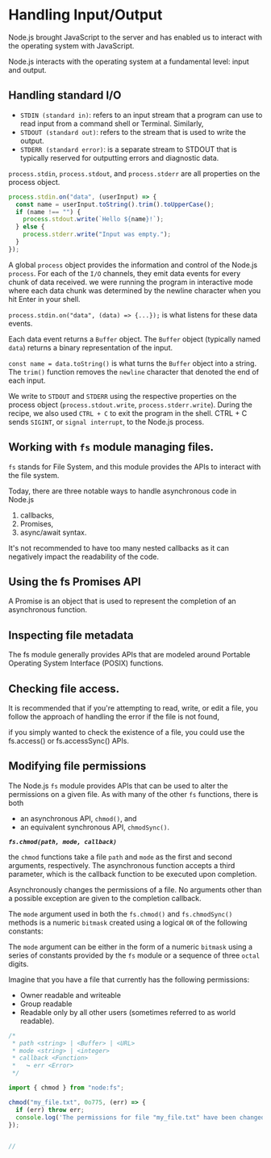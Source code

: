 # Handling Input/Output

Node.js brought JavaScript to the server and has enabled us to interact with the operating system with JavaScript.

Node.js interacts with the operating system at a fundamental level: input and output.

## Handling standard I/O

- `STDIN (standard in)`: refers to an input stream that a program can use to read input from a command shell or Terminal. Similarly,
- `STDOUT (standard out)`: refers to the stream that is used to write the output.
- `STDERR (standard error)`: is a separate stream to STDOUT that is typically reserved for outputting errors and diagnostic data.

`process.stdin`, `process.stdout`, and `process.stderr` are all properties on the process object.

```js
process.stdin.on("data", (userInput) => {
  const name = userInput.toString().trim().toUpperCase();
  if (name !== "") {
    process.stdout.write(`Hello ${name}!`);
  } else {
    process.stderr.write("Input was empty.");
  }
});
```

A global `process` object provides the information and control of the Node.js `process`.
For each of the `I/O` channels, they emit data events for every chunk of data received. we were running the program in interactive mode where each data chunk was determined by the newline character when you hit Enter in your shell.

`process.stdin.on("data", (data) => {...});` is what listens for these data events.

Each data event returns a `Buffer` object. The `Buffer` object (typically named `data`) returns a binary representation of the input.

`const name = data.toString()` is what turns the `Buffer` object into a string. The `trim()` function removes the `newline` character that denoted the end of each input.

We write to `STDOUT` and `STDERR` using the respective properties on the process object (`process.stdout.write`, `process.stderr.write`). During the recipe, we also used `CTRL + C` to exit the program in the shell. CTRL + C sends `SIGINT`, or `signal interrupt`, to the Node.js process.

## Working with `fs` module managing files.

`fs` stands for File System, and this module provides the APIs to interact with the file system.

Today, there are three notable ways to handle asynchronous code in Node.js

1. callbacks,
2. Promises,
3. async/await syntax.

It's not recommended to have too many nested callbacks as it can negatively impact the readability of the code.

## Using the fs Promises API

A Promise is an object that is used to represent the completion of an asynchronous
function.

## Inspecting file metadata

The fs module generally provides APIs that are modeled around Portable Operating System Interface (POSIX) functions.

## Checking file access.

It is recommended that if you're attempting to read, write, or edit a file, you follow the approach of handling the error if the file is not found,

if you simply wanted to check the existence of a file, you could use the fs.access() or fs.accessSync() APIs.

## Modifying file permissions

The Node.js `fs` module provides APIs that can be used to alter the permissions on a given file. As with many of the other `fs` functions, there is both

- an asynchronous API, `chmod()`, and
- an equivalent synchronous API, `chmodSync()`.

**_`fs.chmod(path, mode, callback)`_**

the `chmod` functions take a file `path` and `mode` as the first and second arguments, respectively. The asynchronous function accepts a third parameter, which is the callback function to be executed upon completion.

Asynchronously changes the permissions of a file. No arguments other than a possible exception are given to the completion callback.

The `mode` argument used in both the `fs.chmod()` and `fs.chmodSync()` methods is a numeric `bitmask` created using a logical `OR` of the following constants:

The `mode` argument can be either in the form of a numeric `bitmask` using a series of constants provided by the `fs` module or a sequence of three `octal` digits.

Imagine that you have a file that currently has the following permissions: 

- Owner readable and writeable
- Group readable
- Readable only by all other users (sometimes referred to as world readable).



```js
/*
 * path <string> | <Buffer> | <URL>
 * mode <string> | <integer>
 * callback <Function>
 *   ↪️ err <Error>
 */

import { chmod } from "node:fs";

chmod("my_file.txt", 0o775, (err) => {
  if (err) throw err;
  console.log('The permissions for file "my_file.txt" have been changed!');
});


// 


```
